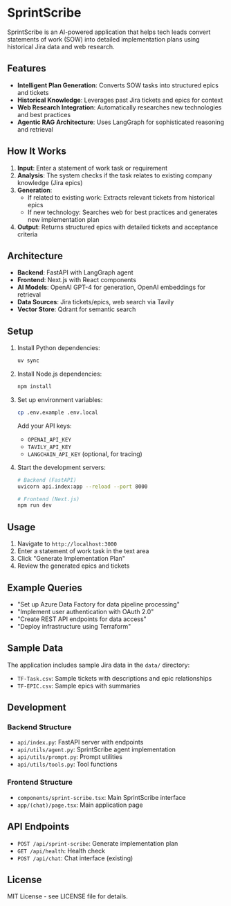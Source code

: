 # SprintScribe

SprintScribe is an AI-powered application that helps tech leads convert statements of work (SOW) into detailed implementation plans using historical Jira data and web research.

## Features

- **Intelligent Plan Generation**: Converts SOW tasks into structured epics and tickets
- **Historical Knowledge**: Leverages past Jira tickets and epics for context
- **Web Research Integration**: Automatically researches new technologies and best practices
- **Agentic RAG Architecture**: Uses LangGraph for sophisticated reasoning and retrieval

## How It Works

1. **Input**: Enter a statement of work task or requirement
2. **Analysis**: The system checks if the task relates to existing company knowledge (Jira epics)
3. **Generation**: 
   - If related to existing work: Extracts relevant tickets from historical epics
   - If new technology: Searches web for best practices and generates new implementation plan
4. **Output**: Returns structured epics with detailed tickets and acceptance criteria

## Architecture

- **Backend**: FastAPI with LangGraph agent
- **Frontend**: Next.js with React components
- **AI Models**: OpenAI GPT-4 for generation, OpenAI embeddings for retrieval
- **Data Sources**: Jira tickets/epics, web search via Tavily
- **Vector Store**: Qdrant for semantic search

## Setup

1. Install Python dependencies:
   ```bash
   uv sync
   ```

2. Install Node.js dependencies:
   ```bash
   npm install
   ```

3. Set up environment variables:
   ```bash
   cp .env.example .env.local
   ```
   Add your API keys:
   - `OPENAI_API_KEY`
   - `TAVILY_API_KEY`
   - `LANGCHAIN_API_KEY` (optional, for tracing)

4. Start the development servers:
   ```bash
   # Backend (FastAPI)
   uvicorn api.index:app --reload --port 8000

   # Frontend (Next.js)
   npm run dev
   ```

## Usage

1. Navigate to `http://localhost:3000`
2. Enter a statement of work task in the text area
3. Click "Generate Implementation Plan"
4. Review the generated epics and tickets

## Example Queries

- "Set up Azure Data Factory for data pipeline processing"
- "Implement user authentication with OAuth 2.0"
- "Create REST API endpoints for data access"
- "Deploy infrastructure using Terraform"

## Sample Data

The application includes sample Jira data in the `data/` directory:
- `TF-Task.csv`: Sample tickets with descriptions and epic relationships
- `TF-EPIC.csv`: Sample epics with summaries

## Development

### Backend Structure
- `api/index.py`: FastAPI server with endpoints
- `api/utils/agent.py`: SprintScribe agent implementation
- `api/utils/prompt.py`: Prompt utilities
- `api/utils/tools.py`: Tool functions

### Frontend Structure
- `components/sprint-scribe.tsx`: Main SprintScribe interface
- `app/(chat)/page.tsx`: Main application page

## API Endpoints

- `POST /api/sprint-scribe`: Generate implementation plan
- `GET /api/health`: Health check
- `POST /api/chat`: Chat interface (existing)

## License

MIT License - see LICENSE file for details.

